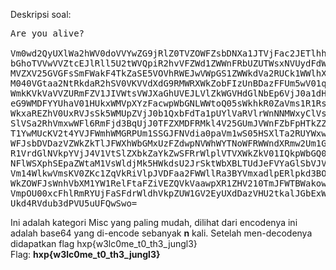 Deskripsi soal:
<pre>
Are you alive?

Vm0wd2QyUXlWa2hWV0doVVYwZG9jRlZ0TVZOWFZsbDNXa1JTVjFac2JETlhhMUpUVmpGYWMySkVU
bGhoTVVwVVZtcEJlRll5U2tWVQpiR2hvVFZWd1ZWWnFRbUZUTWsxNVUydFdWUXBpU0VKWVZtMTRk
MVZXV25GVGFsSmFWakF4TkZaSE5VOVhRWEJwVWpGS1ZWWkdVa2RUCk1WWlhXa1prWVZKR1NsVlVW
M040VGtaa2NtRkdaR2hSV0VKVVdXdG9RMWRXWkZobFIzUnBDazFFUm5wV01qVkxXVlpPU1ZGdVRs
WmkKVkVaVVZURmFZV1JIVWtsVWJXaGhUVEJLVlZkWGVHdGlNbEp6VjJ0a1dHSlViRk5EYXpGelYy
eG9WMDFYYUhaV01HUkxWMVpXYzFacwpWbGNLWWtoQ05sWkhkR0ZaVms1R1RsWmFhMUp0YUZOV01G
WkxaREZhV0UxRVJsSk5WMUpZVjJ0b1QxbFdTa1pUYlVaRVlrWnNNMWxyClVsTlhSMFY0WTBoS1Yy
SlVSa2RhVmxwWFl6RmFjd3BqUjJ0TFZXMDFRMkl4V25GUmJVWnFZbFpHTkZZeU5VOVpWa3AwWVVa
T1YwMUcKV2t4YVJFWmhWMGRPUm1SSGJFNVdia0paVm1wS05HSXlTa2RUYWxwcFVtczFSVmxzVm5k
WFJsbDVDazVZWkZkTlJFWXhWbGMxUzFZdwpNVWhWYTNoWFRWWndXRmw2Um1GamQzQlhZa2RPVEZa
R1VrdGlNVkpYVjJ4V1VtSlZXbkZaYkZwSFRrWlplVTVXWkZkV01IQkpWbGQ0CmExWXdNVWNLVjJ0
NFlWSXphSEpaZWtaM1VsWldjMk5HWkdsU2JrSktWbXBLTUdJeFVYaGlSbVJVWVRGd1ZWbHJXbUZT
Vm14WlkwVmsKV0ZKc1ZqVkRiVlpJVDFaa2FWWllRa3BYVmxadlpERlpkd3BOV0VaVFlrZG9hRlZz
WkZOWFJsWnhVbXM1YW1RelFtaFZiVEZQVkVaawpXR1ZHV210TmJFWTBWakowVjFVeVNraFZiRnBW
VmpOU00xcFhlRmRYUjFaSFdrWldhVkpZUW1GV2EyUXdDazVHU2tkalJGbExWRlZTCmMxSkdjRFpO
Ukd4RVdub3dPVU5uUFQwSwo=
</pre>
Ini adalah kategori Misc yang paling mudah, dilihat dari encodenya ini adalah base64 yang di-encode sebanyak <b>n</b> kali.
Setelah men-decodenya didapatkan flag hxp{w3lc0me_t0_th3_jungl3}
<br />
Flag: <b>hxp{w3lc0me_t0_th3_jungl3}</b>
